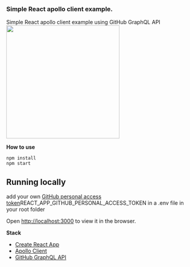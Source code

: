 ### Simple React apollo client example.

Simple React apollo client example using GitHub GraphQL API
<img src="https://giphy.com/gifs/fuWagPgoIC3ytjAInk/fullscreen" width="300" />

**How to use**

```
npm install 
npm start
```

## Running locally

add your own [GitHub personal access token](https://help.github.com/articles/creating-a-personal-access-token-for-the-command-line/)REACT_APP_GITHUB_PERSONAL_ACCESS_TOKEN  in a .env file in your root folder

Open [http://localhost:3000](http://localhost:3000) to view it in the browser.


**Stack**

* [Create React App](https://github.com/facebook/create-react-app) 
* [Apollo Client](https://github.com/apollographql/apollo-client) 
* [GitHub GraphQL API ](https://developer.github.com/v4/) 


